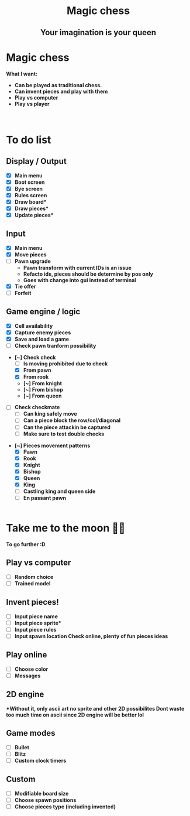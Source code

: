 <h1 align="center"> <b> Magic chess </h1>
<h2 align="center"> Your imagination is your queen</h2>

# Magic chess
What I want:  
- Can be played as traditional chess.  
- Can invent pieces and play with them  
- Play vs computer  
- Play vs player  
<br> </br>

# To do list
## Display / Output
- [x] Main menu
- [x] Boot screen
- [x] Bye screen
- [x] Rules screen
- [x] Draw board*
- [x] Draw pieces*
- [x] Update pieces*
 
## Input
- [x] Main menu
- [x] Move pieces
- [ ] Pawn upgrade
    - Pawn transform with current IDs is an issue
    - Refacto ids, pieces should be determine by pos only
    - Goes with change into gui instead of terminal
- [x] Tie offer
- [ ] Forfeit

## Game engine / logic
- [x] Cell availability
- [x] Capture enemy pieces
- [x] Save and load a game
- [ ] Check pawn tranform possibility
- [~] Check check
    - [ ] Is moving prohibited due to check
    - [x] From pawn
    - [x] From rook
    - [~] From knight
    - [~] From bishop
    - [~] From queen 
- [ ] Check checkmate
    - [ ] Can king safely move
    - [ ] Can a piece block the row/col/diagonal
    - [ ] Can the piece attackin be captured
    - [ ] Make sure to test double checks
- [~] Pieces movement patterns
    - [x] Pawn
    - [x] Rook
    - [x] Knight
    - [x] Bishop
    - [x] Queen
    - [x] King
    - [ ] Castling king and queen side
    - [ ] En passant pawn
<br> </br>

# Take me to the moon 🎵🎵
To go further :D
## Play vs computer
- [ ] Random choice
- [ ] Trained model

## Invent pieces!
- [ ] Input piece name
- [ ] Input piece sprite*
- [ ] Input piece rules
- [ ] Input spawn location
Check online, plenty of fun pieces ideas

## Play online
- [ ] Choose color
- [ ] Messages

## 2D engine
*Without it, only ascii art no sprite and other 2D possibilites
Dont waste too much time on ascii since 2D engine will be better lol

## Game modes
- [ ] Bullet
- [ ] Blitz
- [ ] Custom clock timers

## Custom
- [ ] Modifiable board size
- [ ] Choose spawn positions 
- [ ] Choose pieces type (including invented)
